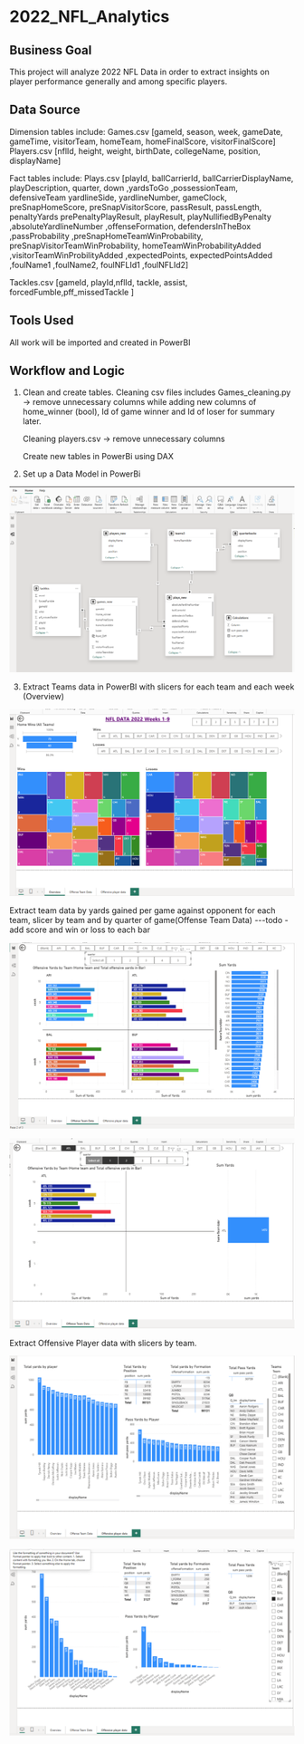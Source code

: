 # 2022_NFL_Analytics

## Business Goal
This project will analyze 2022 NFL Data in order to extract insights on player performance generally and among specific players.

## Data Source

Dimension tables include:
   Games.csv [gameId, season, week, gameDate, gameTime, visitorTeam, homeTeam, homeFinalScore, visitorFinalScore]
   Players.csv [nflId, height, weight, birthDate, collegeName, position, displayName]

Fact tables include:
   Plays.csv [playId,	ballCarrierId,	ballCarrierDisplayName,	playDescription,	quarter,	down	,yardsToGo	,possessionTeam,	defensiveTeam	yardlineSide,	yardlineNumber,	gameClock,	preSnapHomeScore,	preSnapVisitorScore,	passResult,	passLength,	penaltyYards	prePenaltyPlayResult,	playResult,	playNullifiedByPenalty	,absoluteYardlineNumber	,offenseFormation,	defendersInTheBox	,passProbability	,preSnapHomeTeamWinProbability,	preSnapVisitorTeamWinProbability,	homeTeamWinProbabilityAdded	,visitorTeamWinProbilityAdded	,expectedPoints,	expectedPointsAdded	,foulName1	,foulName2,	foulNFLId1	,foulNFLId2]

   Tackles.csv [gameId, playId,nflId, tackle, assist, forcedFumble,pff_missedTackle ]

## Tools Used
   All work will be imported and created in PowerBI

## Workflow and Logic
   
   1. Clean and create tables.
   Cleaning csv files includes Games_cleaning.py  ->  remove unnecessary columns while adding new columns of home_winner (bool), Id of game winner and Id of loser for summary later. 

      Cleaning players.csv -> remove unnecessary columns

      Create new tables in PowerBi using DAX 

   2. Set up a Data Model in PowerBi

![alt text](images/dm.png)

   3. Extract Teams data in PowerBI  with slicers for each team and each week (Overview)

![alt text](images/te.png)

Extract team data by yards gained per game against opponent for each team, slicer by team and by quarter of game(Offense Team Data) ---todo - add score and win or loss to each bar

![alt text](images/od.png)

![alt text](images/slice.png)
   
Extract Offensive Player data with slicers by team. 

![alt text](images/op.png)

![alt text](images/op1.png)
   

